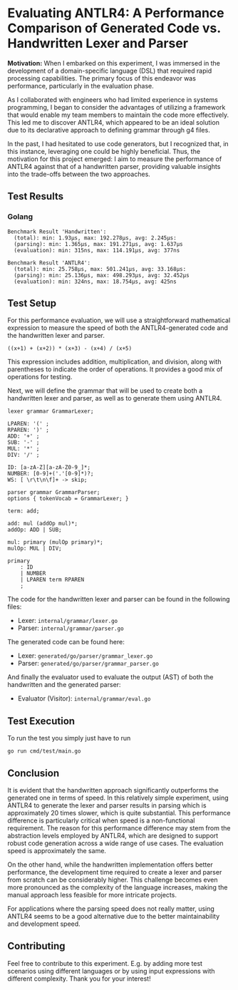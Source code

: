 # Evaluating ANTLR4: A Performance Comparison of Generated Code vs. Handwritten Lexer and Parser

**Motivation:**
When I embarked on this experiment, I was immersed in the development of a
domain-specific language (DSL) that required rapid processing capabilities. The
primary focus of this endeavor was performance, particularly in the evaluation
phase.

As I collaborated with engineers who had limited experience in systems
programming, I began to consider the advantages of utilizing a framework that
would enable my team members to maintain the code more effectively. This led me
to discover ANTLR4, which appeared to be an ideal solution due to its
declarative approach to defining grammar through g4 files.

In the past, I had hesitated to use code generators, but I recognized that, in
this instance, leveraging one could be highly beneficial. Thus, the motivation
for this project emerged: I aim to measure the performance of ANTLR4 against
that of a handwritten parser, providing valuable insights into the trade-offs
between the two approaches.

## Test Results
### Golang
```
Benchmark Result 'Handwritten':
  (total): min: 1.93µs, max: 192.278µs, avg: 2.245µs:
  (parsing): min: 1.365µs, max: 191.271µs, avg: 1.637µs
  (evaluation): min: 315ns, max: 114.191µs, avg: 377ns

Benchmark Result 'ANTLR4':
  (total): min: 25.758µs, max: 501.241µs, avg: 33.168µs:
  (parsing): min: 25.136µs, max: 498.293µs, avg: 32.452µs
  (evaluation): min: 324ns, max: 18.754µs, avg: 425ns
```

## Test Setup
For this performance evaluation, we will use a straightforward mathematical
expression to measure the speed of both the ANTLR4-generated code and the
handwritten lexer and parser.

```
((x+1) + (x+2)) * (x+3) - (x+4) / (x+5)
```

This expression includes addition, multiplication, and division, along with
parentheses to indicate the order of operations. It provides a good mix of
operations for testing.

Next, we will define the grammar that will be used to create both a handwritten
lexer and parser, as well as to generate them using ANTLR4.

```
lexer grammar GrammarLexer;

LPAREN: '(' ;
RPAREN: ')' ;
ADD: '+' ;
SUB: '-' ;
MUL: '*' ;
DIV: '/' ;

ID: [a-zA-Z][a-zA-Z0-9_]*;
NUMBER: [0-9]+('.'[0-9]*)?;
WS: [ \r\t\n\f]+ -> skip;
```

```
parser grammar GrammarParser;
options { tokenVocab = GrammarLexer; }

term: add;

add: mul (addOp mul)*;
addOp: ADD | SUB;

mul: primary (mulOp primary)*;
mulOp: MUL | DIV;

primary
    : ID
    | NUMBER
    | LPAREN term RPAREN
    ;
```

The code for the handwritten lexer and parser can be found in the following
files:

- Lexer: `internal/grammar/lexer.go`
- Parser: `internal/grammar/parser.go`

The generated code can be found here:

- Lexer: `generated/go/parser/grammar_lexer.go`
- Parser: `generated/go/parser/grammar_parser.go`

And finally the evaluator used to evaluate the output (AST) of both the
handwritten and the generated parser:

- Evaluator (Visitor): `internal/grammar/eval.go`

## Test Execution

To run the test you simply just have to run

    go run cmd/test/main.go

## Conclusion
It is evident that the handwritten approach significantly outperforms the
generated one in terms of speed. In this relatively simple experiment, using
ANTLR4 to generate the lexer and parser results in parsing which is
approximately 20 times slower, which is quite substantial. This performance
difference is particularly critical when speed is a non-functional requirement.
The reason for this performance difference may stem from the abstraction levels
employed by ANTLR4, which are designed to support robust code generation across
a wide range of use cases. The evaluation speed is approximately the same.

On the other hand, while the handwritten implementation offers better
performance, the development time required to create a lexer and parser from
scratch can be considerably higher. This challenge becomes even more pronounced
as the complexity of the language increases, making the manual approach less
feasible for more intricate projects.

For applications where the parsing speed does not really matter, using ANTLR4
seems to be a good alternative due to the better maintainability and
development speed.

## Contributing

Feel free to contribute to this experiment. E.g. by adding more test scenarios
using different languages or by using input expressions with different
complexity. Thank you for your interest!

